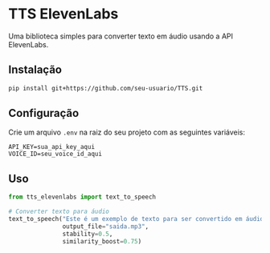 # TTS ElevenLabs

Uma biblioteca simples para converter texto em áudio usando a API ElevenLabs.

## Instalação

```bash
pip install git+https://github.com/seu-usuario/TTS.git
```

## Configuração

Crie um arquivo `.env` na raiz do seu projeto com as seguintes variáveis:

```
API_KEY=sua_api_key_aqui
VOICE_ID=seu_voice_id_aqui
```

## Uso

```python
from tts_elevenlabs import text_to_speech

# Converter texto para áudio
text_to_speech("Este é um exemplo de texto para ser convertido em áudio.", 
               output_file="saida.mp3", 
               stability=0.5, 
               similarity_boost=0.75)
```